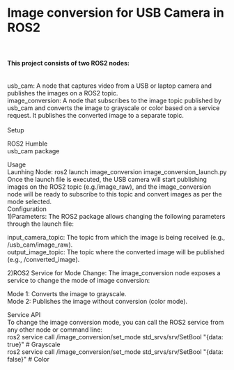 <h1>Image conversion for USB Camera in ROS2</h1>
<br>
<h4>This project consists of two ROS2 nodes:</h4>
<br>
usb_cam: A node that captures video from a USB or laptop camera and publishes the images on a ROS2 topic.
<br>
image_conversion: A node that subscribes to the image topic published by usb_cam and converts the image to grayscale or color based on a service request. It publishes the converted image to a separate topic.
<br><br>
Setup <br>

ROS2 Humble <br>
usb_cam package <br>

Usage 
<br>
Launhing Node: ros2 launch image_conversion image_conversion_launch.py
<br>
Once the launch file is executed, the USB camera will start publishing images on the ROS2 topic (e.g./image_raw), and the image_conversion node will be ready to subscribe to this topic and convert images as per the mode selected.
<br>
Configuration <br>
1)Parameters: The ROS2 package allows changing the following parameters through the launch file: <br>

input_camera_topic: The topic from which the image is being received (e.g., /usb_cam/image_raw). <br>
output_image_topic: The topic where the converted image will be published (e.g., /converted_image). <br>

2)ROS2 Service for Mode Change: The image_conversion node exposes a service to change the mode of image conversion: <br>

Mode 1: Converts the image to grayscale.<br>
Mode 2: Publishes the image without conversion (color mode).<br>

Service API
<br>
To change the image conversion mode, you can call the ROS2 service from any other node or command line: <br>
ros2 service call /image_conversion/set_mode std_srvs/srv/SetBool "{data: true}"  # Grayscale <br>
ros2 service call /image_conversion/set_mode std_srvs/srv/SetBool "{data: false}"  # Color <br>



